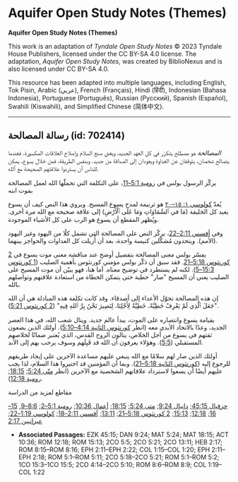 # Aquifer Open Study Notes (Themes)

**Aquifer Open Study Notes (Themes)**

This work is an adaptation of *Tyndale Open Study Notes* © 2023 Tyndale House Publishers, licensed under the CC BY\-SA 4\.0 license. The adaptation, *Aquifer Open Study Notes*, was created by BiblioNexus and is also licensed under CC BY\-SA 4\.0\.

This resource has been adapted into multiple languages, including English, Tok Pisin, Arabic (عربي), French (Français), Hindi (हिंदी), Indonesian (Bahasa Indonesia), Portuguese (Português), Russian (Русский), Spanish (Español), Swahili (Kiswahili), and Simplified Chinese (简体中文).



--------------------------------

## رسالة المصالحة (id: 702414)

*المصالحة* هو مصطلح يتكرّر في كل العهد الجديد، ويعني صنع السلام وإصلاح العلاقات المكسورة. فعندما يتصالح شخصان، يتوقفان عن العداوة ويعودان إلى الصداقة من جديد. وبنفس الطريقة، فمن خلال يسوع، يمكن للناس أن يستردوا علاقتهم الصحيحة مع ٱلله.

يركّز الرسول بولس في [رومية 5:1–11](https://ref.ly/Rom5:1-Rom5:11)، على التكلفة التي تحملّها الله لعمل المصالحة بموت ابنه

يُعدّ [كولوسي ١: ١٥–٢٠](https://ref.ly/Col1:15-Col1:20) هو ترنيمة لمدح يسوع المسيح. ويروي هذا النص كيف أن يسوع يعيد كل الخليقة (مَا في ٱلسَّمَاوَاتِ وَمَا عَلَى ٱلْأَرْضِ) إلى علاقة صحيحة مع الله مرة أخرى. ويُظهر المقطع أن يسوع هو الرب على كل الأشياء الموجودة. 

وفي [أفسس 2:11–22](https://ref.ly/Eph2:11-Eph2:22)، يركّز النص على المصالحة التي تشمل كلًا من اليهود وغير اليهود (الأمم). ويتحدون مُشكّلين كنيسة واحدة، بعد أن أُزيلت كل العداوات والحواجز بينهما.

يفسّر بولس معنى المصالحة بتفصيل أوضح عند مناقشة معنى موت يسوع في [2 كورنثوس 5:18–21](https://ref.ly/2Cor5:18-2Cor5:21). فقد سبق أن ذكّر بولس مؤمني كورنثوس بأهمية الصليب ([1 كورنثوس 15:3–5](https://ref.ly/1Cor15:3-1Cor15:5)). لكنه لم يستطرد في توضيح معناه. أما هنا، فهو يبيّن أن موت المسيح على الصليب يعني أن المسيح "صار" خطية حتى يتمكن الخطاة من استعادة علاقتهم وتواصلهم بالله.

إن هذه المصالحة تحوّل الأعداء إلى أصدقاء. وقد كانت تكلفة هذه المبادلة هي أن الله "جَعَلَ ٱلَّذِي لَمْ يَعْرِفْ خَطِيَّةً، خَطِيَّةً لِأَجْلِنَا، لِنَصِيرَ نَحْنُ بِرَّ ٱللهِ فِيهِ" ([2 كورنثوس 5:21](https://ref.ly/2Cor5:21)).

بقيامة يسوع وانتصاره على الموت، يبدأ عالم جديد. وينال شعب الله، في هذا العصر الجديد، وعدًا بالاتحاد الأبدي معه (انظر [كورنثوس الثانية 4:14–5:10](https://ref.ly/2Cor4:14-2Cor5:10)). أولئك الذين يضعون ثقتهم في يسوع من أجل الخلاص، ينالون الروح القدس، الذي يُعتبر ضمانًا لخلاصهم المستقبلي ([5:5](https://ref.ly/2Cor5:5)). وهؤلاء يعرفون أن الله قد قَبِلَهم وسوف يرحب بهم إلى الأبد.

أولئك الذين صار لهم سلامًا مع الله ينبغي عليهم مساعدة الآخرين على إيجاد طريقهم للرجوع إليه ([كورنثوس الثانية 5:18–21](https://ref.ly/2Cor5:18-2Cor5:21)). وبما أن المؤمنين قد اختبروا هذا السلام، لذا يجب عليهم أيضًا أن يسعوا لاسترداد علاقاتهم الشخصية مع الآخرين (انظر [متّى 5:24](https://ref.ly/Matt5:24); [18:15](https://ref.ly/Matt18:15); [رومية 12:18](https://ref.ly/Rom12:18)).

مقاطع لمزيد من الدراسة

[حزقيال 45:15](https://ref.ly/Ezek45:15); [دانيال 9:24](https://ref.ly/Dan9:24); [متى 5:24](https://ref.ly/Matt5:24); [18:15](https://ref.ly/Matt18:15); [أعمال 10:36](https://ref.ly/Acts10:36); [رومية 5:1–2](https://ref.ly/Rom5:1-Rom5:2); [8:6–9](https://ref.ly/Rom8:6-Rom8:9), [15–16](https://ref.ly/Rom8:15-Rom8:16); [12:18](https://ref.ly/Rom12:18); [15:13](https://ref.ly/Rom15:13); [2 كورنثوس 5:18–21](https://ref.ly/2Cor5:18-2Cor5:21); [13:11](https://ref.ly/2Cor13:11); [أفسس 2:11–18](https://ref.ly/Eph2:11-Eph2:18); [كولوسي 1:19–22](https://ref.ly/Col1:19-Col1:22); [عبرانيين 2:17](https://ref.ly/Heb2:17)

* **Associated Passages:** EZK 45:15; DAN 9:24; MAT 5:24; MAT 18:15; ACT 10:36; ROM 12:18; ROM 15:13; 2CO 5:5; 2CO 5:21; 2CO 13:11; HEB 2:17; ROM 8:15–ROM 8:16; EPH 2:11–EPH 2:22; COL 1:15–COL 1:20; EPH 2:11–EPH 2:18; ROM 5:1–ROM 5:11; 2CO 5:18–2CO 5:21; ROM 5:1–ROM 5:2; 1CO 15:3–1CO 15:5; 2CO 4:14–2CO 5:10; ROM 8:6–ROM 8:9; COL 1:19–COL 1:22

